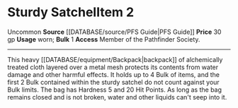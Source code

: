 ﻿---
bulk: '1'
id: '850'
item_category: Adventuring Gear
level: '2'
name: Sturdy Satchel
price: 30 gp
rarity: Uncommon
source: '[[DATABASE/source/PFS Guide|PFS Guide]]'
subcategory: adventuringgear
trait:
- '[[DATABASE/trait/Uncommon|Uncommon]]'
type: Item
usage: worn

---
# Sturdy Satchel<span class="item-type">Item 2</span>

<span class="trait-uncommon item-trait">Uncommon</span>
**Source** [[DATABASE/source/PFS Guide|PFS Guide]]
**Price** 30 gp
**Usage** worn; **Bulk** 1
**Access** Member of the Pathfinder Society.

---
This heavy [[DATABASE/equipment/Backpack|backpack]] of alchemically treated cloth layered over a metal mesh protects its contents from water damage and other harmful effects. It holds up to 4 Bulk of items, and the first 2 Bulk contained within the sturdy satchel do not count against your Bulk limits. The bag has Hardness 5 and 20 Hit Points. As long as the bag remains closed and is not broken, water and other liquids can't seep into it.